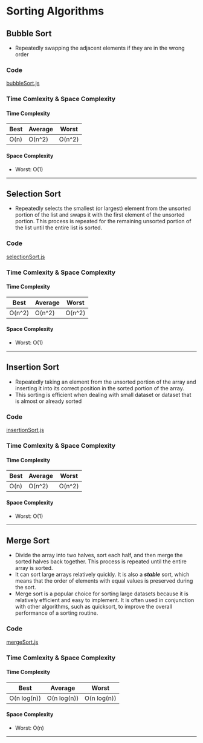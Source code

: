 # Sorting Algorithms

## Bubble Sort
- Repeatedly swapping the adjacent elements if they are in the wrong order
### Code
  [bubbleSort.js](./bubbleSort.js)
### Time Comlexity & Space Complexity
#### Time Complexity
  | Best | Average | Worst |
  |------|---------|-------|
  | O(n) | O(n^2)  | O(n^2)|
#### Space Complexity
  - Worst: O(1)

--------------------------------------

## Selection Sort
- Repeatedly selects the smallest (or largest) element from the unsorted portion of the list and swaps it with the first element of the unsorted portion. This process is repeated for the remaining unsorted portion of the list until the entire list is sorted.
### Code
  [selectionSort.js](./selectionSort.js)
### Time Comlexity & Space Complexity
#### Time Complexity
  | Best | Average | Worst |
  |------|---------|-------|
  |O(n^2)| O(n^2)  | O(n^2)|
#### Space Complexity
  - Worst: O(1)


--------------------------------------

## Insertion Sort
- Repeatedly taking an element from the unsorted portion of the array and inserting it into its correct position in the sorted portion of the array.
- This sorting is efficient when dealing with small dataset or dataset that is almost or already sorted
### Code
  [insertionSort.js](./insertionSort.js)
### Time Comlexity & Space Complexity
#### Time Complexity
  | Best | Average | Worst |
  |------|---------|-------|
  | O(n) | O(n^2)  | O(n^2)|
#### Space Complexity
  - Worst: O(1)

--------------------------------------

## Merge Sort
- Divide the array into two halves, sort each half, and then merge the sorted halves back together. This process is repeated until the entire array is sorted.
- It can sort large arrays relatively quickly. It is also a ***stable*** sort, which means that the order of elements with equal values is preserved during the sort.
- Merge sort is a popular choice for sorting large datasets because it is relatively efficient and easy to implement. It is often used in conjunction with other algorithms, such as quicksort, to improve the overall performance of a sorting routine.
### Code
  [mergeSort.js](./mergeSort.js)
### Time Comlexity & Space Complexity
#### Time Complexity
  |     Best    |    Average   |    Worst   |
  |-------------|--------------|------------|
  | O(n log(n)) | O(n log(n))  | O(n log(n))|
#### Space Complexity
  - Worst: O(n)

--------------------------------------